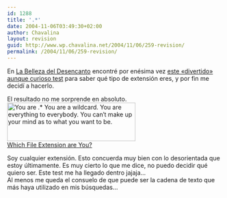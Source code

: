 ```yaml
---
id: 1288
title: '.*'
date: 2004-11-06T03:49:30+02:00
author: Chavalina
layout: revision
guid: http://www.wp.chavalina.net/2004/11/06/259-revision/
permalink: /2004/11/06/259-revision/
---
```

En <a href="http://labellezadeldesencanto.blogspot.com/" target="_blank">La Belleza del Desencanto</a> encontré por enésima vez <a href="http://www.bbspot.com/News/2004/10/extension_quiz.php" target="_blank">este «divertido» aunque curioso test</a> para saber qué tipo de extensión eres, y por fin me decidí a hacerlo.

El resultado no me sorprende en absoluto.  
[<img src="http://www.bbspot.com/Images/News_Features/2004/10/file_extensions/star.jpg" width="300" height="90" border="0" alt="You are .*	 You are a wildcard.  You are everything to everybody.  You can&prime;t make up your mind as to what you want to be." />  
Which File Extension are You?](http://www.bbspot.com/News/2004/10/extension_quiz.php)

Soy cualquier extensión. Esto concuerda muy bien con lo desorientada que estoy &uacute;ltimamente. Es muy cierto lo que me dice, no puedo decidir qué quiero ser. Este test me ha llegado dentro jajaja…  
Al menos me queda el consuelo de que puede ser la cadena de texto que más haya utilizado en mis b&uacute;squedas…